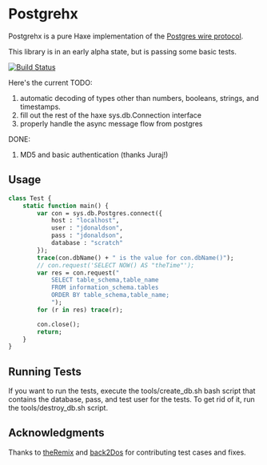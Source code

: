 # Postgrehx

Postgrehx is a pure Haxe implementation of the [Postgres wire
protocol](http://www.postgresql.org/docs/9.2/static/protocol.html).

This library is in an early alpha state, but is passing some basic tests.

[![Build Status](https://travis-ci.org/jdonaldson/postgrehx.png)](https://travis-ci.org/jdonaldson/postgrehx)

Here's the current TODO:

1. automatic decoding of types other than numbers, booleans, strings, 
   and timestamps.
2. fill out the rest of the haxe sys.db.Connection interface
3. properly handle the async message flow from postgres 

DONE:
1. MD5 and basic authentication (thanks Juraj!)

## Usage
```haxe
class Test {
	static function main() {
		var con = sys.db.Postgres.connect({
			host : "localhost",
			user : "jdonaldson",
			pass : "jdonaldson",
			database : "scratch"
		});
		trace(con.dbName() + " is the value for con.dbName()");
		// con.request('SELECT NOW() AS "theTime"');
		var res = con.request("
			SELECT table_schema,table_name
			FROM information_schema.tables
			ORDER BY table_schema,table_name;
			");
		for (r in res) trace(r);

		con.close();
		return;
	}
}
```

## Running Tests

If you want to run the tests, execute the tools/create_db.sh bash script that
contains the database, pass, and test user for the tests.  To get rid of it,
run the tools/destroy_db.sh script.

## Acknowledgments

Thanks to [theRemix](https://github.com/theremix) and
[back2Dos](https://github.com/back2dos) for contributing test cases
and fixes.


